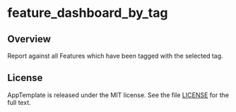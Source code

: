 feature_dashboard_by_tag
=========================

## Overview
Report against all Features which have been tagged with the selected tag.

## License

AppTemplate is released under the MIT license.  See the file [LICENSE](https://raw.github.com/RallyApps/AppTemplate/master/LICENSE) for the full text.
